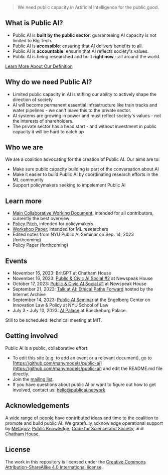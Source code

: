 > We need public capacity in Artificial Intelligence for the public good.

## What is Public AI?

- Public AI is **built by the public sector**: guaranteeing AI capacity is not limited to Big Tech.
- Public AI is **accessible**: ensuring that AI delivers benefits to all.
- Public AI is **accountable**: ensurin that AI reflects society's values.
- Public AI is being researched and built **right now** - all around the world.

[Learn More About Our Definition](https://docs.google.com/document/d/1ykjsXpTRZu4Obu9miJlkR9vIqWSLey5m0G4Utlm6HBg/edit)

## Why do we need Public AI?

- Limited public capacity in AI is stifling our ability to actively shape the direction of society
- AI will become permanent essential infrastructure like train tracks and water pipelines - we can't leave this to the private sector.
- AI systems are growing in power and must reflect society's values - not the interests of shareholders.
- The private sector has a head start - and without investment in public capacity it will be hard to catch up

## Who we are

We are a coalition advocating for the creation of Public AI. Our aims are to:

- Make sure public capacity building is part of the conversation about AI
- Make it easier to build Public AI by coordinating research efforts in the ML community
- Support policymakers seeking to impelement Public AI

## Learn more

- [Main Collaborative Working Document](https://docs.google.com/document/d/1ykjsXpTRZu4Obu9miJlkR9vIqWSLey5m0G4Utlm6HBg/edit), intended for all contributors, currently the best overview
- [Policy Pitch](https://docs.google.com/document/d/e/2PACX-1vTscz9Q0NicGogTcs2CpCKOFX-_GYvwKFRgp8G51DeZd-03Z17frbA1tCeybv2BE5szKG1k1VOriDX6/pub), intended for policymakers
- [Workshop Paper](https://openreview.net/pdf?id=TFWnViI30j), intended for ML researchers
- Edited notes from NYU Public AI Seminar on Sep. 14, 2023 (forthcoming)
- Policy Paper (forthcoming)

## Events

- November 16, 2023: BritGPT at Chatham House
- November 16, 2023: [Public & Civic AI Social #2](https://lu.ma/zo0vnony) at Newspeak House
- October 17, 2023: [Public & Civic AI Social #1](https://lu.ma/public-civic-ai-social) at Newspeak House
- September 21, 2023: [Talk at AI: Ethical Paths Forward](https://archive.org/details/dweb-meetup-september-2023-ai-ethical-paths-forward) hosted by the Internet Archive
- September 14, 2023: [Public AI Seminar](https://www.eventbrite.com/e/public-ai-seminar-tickets-716665073527) at the Engelberg Center on Innovation Law & Policy at NYU School of Law
- July 3 - July 10, 2023: [AI Palace](https://www.aipalace.org/) at Bueckeburg Palace

Still to be scheduled: technical meeting at MIT.

## Getting involved

Public AI is a public, collaborative effort. 

- To edit this site (e.g. to add an event or a relevant document), go to [https://github.com/manymodels/public-ai](https://github.com/manymodels/public-ai) and edit the README.md file directly.
- Join the [mailing list](https://groups.google.com/g/public-ai).
- If you have questions about public AI or want to figure out how to get involved, contact us: [hello@publicai.network](mailto:hello@publicai.network)

## Acknowledgements

A [wide range of people](https://docs.google.com/document/d/1ykjsXpTRZu4Obu9miJlkR9vIqWSLey5m0G4Utlm6HBg/edit#heading=h.v36dq6wln0nk) have contributed ideas and time to the coalition to promote and build public AI. We gratefully acknowledge operational support by [Metagov](https://metagov.org), [Public Knowledge](https://publicknowledge.org), [Code for Science and Society](https://www.codeforsociety.org/), and [Chatham House](https://www.chathamhouse.org/).

## License
The work in this repository is licensed under the [Creative Commons Attribution-ShareAlike 4.0 International license](https://creativecommons.org/licenses/by-sa/4.0/).

